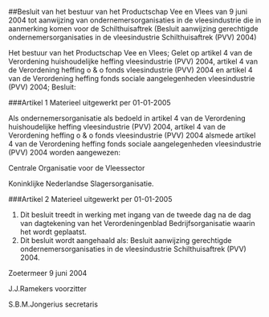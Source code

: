 <meta http-equiv='Content-Type' content='text/html; charset=utf-8' />

##Besluit van het bestuur van het Productschap Vee en Vlees van 9 juni 2004 tot aanwijzing van ondernemersorganisaties in de vleesindustrie die in aanmerking komen voor de Schilthuisaftrek (Besluit aanwijzing gerechtigde ondernemersorganisaties in de vleesindustrie Schilthuisaftrek (PVV) 2004)

Het bestuur van het Productschap Vee en Vlees;
Gelet op artikel 4 van de Verordening huishoudelijke heffing vleesindustrie (PVV) 2004, artikel 4 van de Verordening heffing o & o fonds vleesindustrie (PVV) 2004 en artikel 4 van de Verordening heffing fonds sociale aangelegenheden vleesindustrie (PVV) 2004;
Besluit:

###Artikel 1 
Materieel uitgewerkt per 01-01-2005 

Als ondernemersorganisatie als bedoeld in artikel 4 van de Verordening huishoudelijke heffing vleesindustrie (PVV) 2004, artikel 4 van de Verordening heffing o & o fonds vleesindustrie (PVV) 2004 alsmede artikel 4 van de Verordening heffing fonds sociale aangelegenheden vleesindustrie (PVV) 2004 worden aangewezen:

Centrale Organisatie voor de Vleessector

Koninklijke Nederlandse Slagersorganisatie.

###Artikel 2 
Materieel uitgewerkt per 01-01-2005 

1. Dit besluit treedt in werking met ingang van de tweede dag na de dag van dagtekening van het Verordeningenblad Bedrijfsorganisatie waarin het wordt geplaatst.
2. Dit besluit wordt aangehaald als: Besluit aanwijzing gerechtigde ondernemersorganisaties in de vleesindustrie Schilthuisaftrek (PVV) 2004.

Zoetermeer
9 juni 2004

J.J.Ramekers
voorzitter

S.B.M.Jongerius
secretaris
